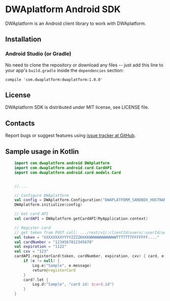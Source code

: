 DWAplatform Android SDK
=================================================
DWAplatform is an Android client library to work with DWAplatform.

Installation
-------------------------------------------------

### Android Studio (or Gradle)

No need to clone the repository or download any files -- just add this line to your app's `build.gradle` inside the `dependencies` section:

    compile 'com.dwaplatform:dwaplatform:1.0.0'


License
-------------------------------------------------
DWAplatform SDK is distributed under MIT license, see LICENSE file.


Contacts
-------------------------------------------------
Report bugs or suggest features using
[issue tracker at GitHub](https://github.com/DWAplatform/dwaplatform-sdk-android).


Sample usage in Kotlin
-------------------------------------------------
```kotlin
    import com.dwaplatform.android.DWAplatform
    import com.dwaplatform.android.card.CardAPI
    import com.dwaplatform.android.card.models.Card


    //....

    // Configure DWAplatform
    val config = DWAplatform.Configuration("DWAPLATFORM_SANDBOX_HOSTNAME", true)
    DWAplatform.initialize(config)

    // Get card API
    val cardAPI = DWAplatform.getCardAPI(MyApplication.context)

    // Register card
    // get token from POST call: .../rest/v1/:clientId/users/:userId/accounts/:accountId/cards
    val token = "XXXXXXXXYYYYZZZZKKKKWWWWWWWWWWWWTTTTTTTFFFFFFF...."
    val cardNumber = "1234567812345678"
    val expiration = "1122"
    val cxv = "123"
    cardAPI.registerCard(token, cardNumber, expiration, cxv) { card, e ->
        if (e != null) {
            Log.e("Sample", e.message)
            return@registerCard
        }
        card?.let {
            Log.d("Sample", "card id: $card.id")
        }
    }

```
